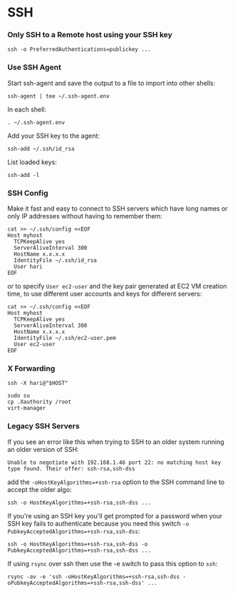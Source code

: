 # SSH

<!-- INDEX_START -->
<!-- INDEX_END -->

### Only SSH to a Remote host using your SSH key

```shell
ssh -o PreferredAuthentications=publickey ...
```

### Use SSH Agent

Start ssh-agent and save the output to a file to import into other shells:

```shell
ssh-agent | tee ~/.ssh-agent.env
```

In each shell:

```shell
. ~/.ssh-agent.env
```

Add your SSH key to the agent:

```shell
ssh-add ~/.ssh/id_rsa
```

List loaded keys:

```shell
ssh-add -l
```

### SSH Config

Make it fast and easy
to connect to SSH servers which have long names or only IP addresses without having to remember them:

```sshconfig
cat >> ~/.ssh/config <<EOF
Host myhost
  TCPKeepAlive yes
  ServerAliveInterval 300
  HostName x.x.x.x
  IdentityFile ~/.ssh/id_rsa
  User hari
EOF
```

or to specify `User ec2-user` and the key pair generated at EC2 VM creation time, to use different user accounts and
keys for different servers:

```sshconfig
cat >> ~/.ssh/config <<EOF
Host myhost
  TCPKeepAlive yes
  ServerAliveInterval 300
  HostName x.x.x.x
  IdentityFile ~/.ssh/ec2-user.pem
  User ec2-user
EOF
```

### X Forwarding

```shell
ssh -X hari@"$HOST"
```

```shell
sudo su
cp .Xauthority /root
virt-manager
```

### Legacy SSH Servers

If you see an error like this when trying to SSH to an older system running an older version of SSH:

```
Unable to negotiate with 192.168.1.46 port 22: no matching host key type found. Their offer: ssh-rsa,ssh-dss
```

add the `-oHostKeyAlgorithms=+ssh-rsa` option to the SSH command line to accept the older algo:

```shell
ssh -o HostKeyAlgorithms=+ssh-rsa,ssh-dss ...
```

If you're using an SSH key you'll get prompted for a password when your SSH key fails to authenticate because you need
this switch `-o PubkeyAcceptedAlgorithms=+ssh-rsa,ssh-dss`:

```shell
ssh -o HostKeyAlgorithms=+ssh-rsa,ssh-dss -o PubkeyAcceptedAlgorithms=+ssh-rsa,ssh-dss ...
```

If using `rsync` over ssh then use the -e switch to pass this option to `ssh`:

```shell
rsync -av -e 'ssh -oHostKeyAlgorithms=+ssh-rsa,ssh-dss -oPubkeyAcceptedAlgorithms=+ssh-rsa,ssh-dss' ...
```

